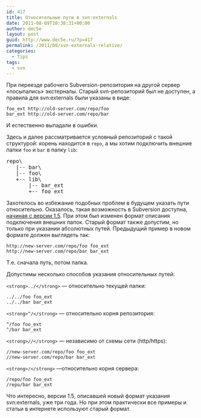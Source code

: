 ```yaml
---
id: 417
title: Относительные пути в svn:externals
date: 2011-08-09T10:38:31+00:00
author: dec5e
layout: post
guid: http://www.dec5e.ru/?p=417
permalink: /2011/08/svn-externals-relative/
categories:
  - Tips
tags:
  - svn
---
```

При переезде рабочего Subversion-репозитория на другой сервер «посыпались» экстерналы. Старый svn-репозиторий был не доступен, а правила для svn:externals были указаны в виде:

<pre><code class="no-highlight">foo_ext http://old-server.com/repo/foo 
bar_ext http://old-server.com/repo/bar</code></pre>

И естественно выпадали в ошибки.

Здесь и далее рассматривается условный репозиторий с такой структурой: корень находится в `repo`, а мы хотим подключить внешние папки `foo` и `bar` в папку `lib`:

<pre>repo\
   |-- bar\
   |-- foo\
   +-- lib\
       |-- bar_ext
       +-- foo_ext
</pre>

Захотелось во избежание подобных проблем в будущем указать пути относительно. Оказалось, такая возможность в Subversion доступна, [начиная с версии 1.5](http://subversion.apache.org/docs/release-notes/1.5.html#externals). При этом был изменен формат описания подключения внешних папок. Старый формат также допустим, но только при указании абсолютных путей. Предыдущий пример в новом формате должен выглядеть так:

<pre><code class="no-highlight">http://new-server.com/repo/foo foo_ext 
http://new-server.com/repo/bar bar_ext</code></pre>

Т.е. сначала путь, потом папка.

Допустимы несколько способов указания относительных путей:

`<strong>../</strong>` — относительно текущей папки:

<pre><code class="no-highlight">../../foo foo_ext 
../../bar bar_ext</code></pre>

`<strong>^/</strong>` — относительно корня репозитория:

<pre><code class="no-highlight">^/foo foo_ext 
^/bar bar_ext</code></pre>

`<strong>//</strong>` — независимо от схемы сети (http/https):

<pre><code class="no-highlight">//new-server.com/repo/foo foo_ext 
//new-server.com/repo/bar bar_ext</code></pre>

`<strong>/</strong>` —относительно корня сервера:

<pre><code class="no-highlight">/repo/foo foo_ext 
/repo/bar bar_ext</code></pre>

Что интересно, версии 1.5, описавшей новый формат указания svn:externals, уже три года. Но при этом практически все примеры и статьи в интернете используют старый формат.